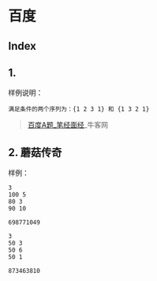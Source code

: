 # 百度

## Index

## 1.

样例说明：

```text
满足条件的两个序列为：{1 2 3 1} 和 {1 3 2 1}
```

> [百度A题\_笔经面经](https://www.nowcoder.com/discuss/107402?type=2&order=0&pos=10&page=1)\_牛客网

## 2. 蘑菇传奇

样例：

```text
3
100 5
80 3
90 10

698771049

3
50 3
50 6
50 1

873463810
```

